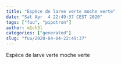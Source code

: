 ```yaml
---
title: "Espèce de larve verte moche verte"
date: "Sat Apr  4 22:49:37 CEST 2020"
tags: ["fuu", "pipotron"]
author: m1ch3l
categories: ["generated"]
slug: "fuu/2020-04-04-22:49:37"
---
```


Espèce de larve verte moche verte
